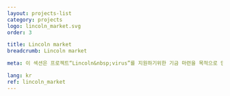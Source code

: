 ```yaml
---
layout: projects-list
category: projects
logo: lincoln_market.svg
order: 3

title: Lincoln market
breadcrumb: Lincoln market

meta: 이 섹션은 프로젝트“Lincoln&nbsp;virus”를 지원하기위한 기금 마련을 목적으로 만들어졌습니다.

lang: kr
ref: lincoln_market
---
```

